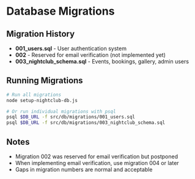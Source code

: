 # Database Migrations

## Migration History

- **001_users.sql** - User authentication system
- **002** - Reserved for email verification (not implemented yet)
- **003_nightclub_schema.sql** - Events, bookings, gallery, admin users

## Running Migrations

```bash
# Run all migrations
node setup-nightclub-db.js

# Or run individual migrations with psql
psql $DB_URL -f src/db/migrations/001_users.sql
psql $DB_URL -f src/db/migrations/003_nightclub_schema.sql
```

## Notes

- Migration 002 was reserved for email verification but postponed
- When implementing email verification, use migration 004 or later
- Gaps in migration numbers are normal and acceptable